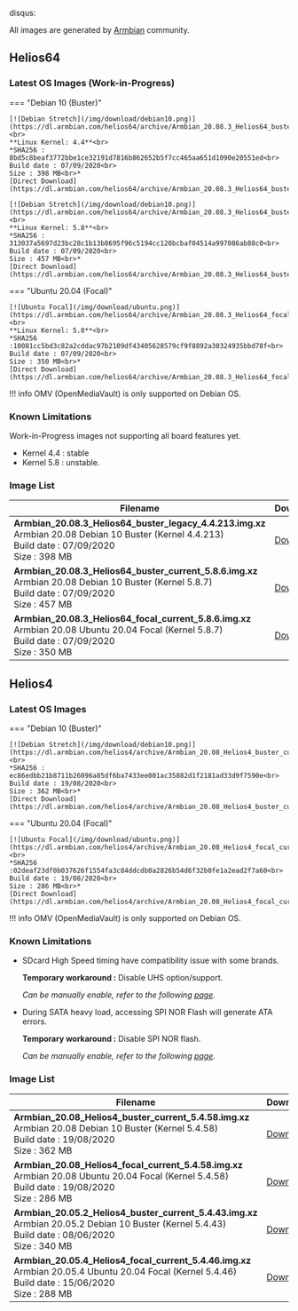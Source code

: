 disqus:

All images are generated by [Armbian](https://www.armbian.com/) community.

## Helios64

### Latest OS Images **(Work-in-Progress)**

=== "Debian 10 (Buster)"

    [![Debian Stretch](/img/download/debian10.png)](https://dl.armbian.com/helios64/archive/Armbian_20.08.3_Helios64_buster_legacy_4.4.213.img.xz)<br>
    **Linux Kernel: 4.4**<br>
    *SHA256 : 8bd5c8beaf3772bbe1ce32191d7816b862652b5f7cc465aa651d1090e20551ed<br>
    Build date : 07/09/2020<br>
    Size : 398 MB<br>*
    [Direct Download](https://dl.armbian.com/helios64/archive/Armbian_20.08.3_Helios64_buster_legacy_4.4.213.img.xz)

    [![Debian Stretch](/img/download/debian10.png)](https://dl.armbian.com/helios64/archive/Armbian_20.08.3_Helios64_buster_current_5.8.7.img.xz)<br>
    **Linux Kernel: 5.8**<br>
    *SHA256 : 313037a5697d23bc28c1b13b8695f96c5194cc120bcbaf04514a997086ab88c0<br>
    Build date : 07/09/2020<br>
    Size : 457 MB<br>*
    [Direct Download](https://dl.armbian.com/helios64/archive/Armbian_20.08.3_Helios64_buster_current_5.8.7.img.xz)

=== "Ubuntu 20.04 (Focal)"

    [![Ubuntu Focal](/img/download/ubuntu.png)](https://dl.armbian.com/helios64/archive/Armbian_20.08.3_Helios64_focal_current_5.8.7.img.xz)<br>
    **Linux Kernel: 5.8**<br>
    *SHA256 :10081cc5bd3c82a2cddac97b2109df43405628579cf9f8892a30324935bbd78f<br>
    Build date : 07/09/2020<br>
    Size : 350 MB<br>*
    [Direct Download](https://dl.armbian.com/helios64/archive/Armbian_20.08.3_Helios64_focal_current_5.8.7.img.xz)

!!! info
    OMV (OpenMediaVault) is only supported on Debian OS.

### Known Limitations

Work-in-Progress images not supporting all board features yet.

* Kernel 4.4 : stable
* Kernel 5.8 : unstable.

### Image List

Filename | Download | SHA256
---------|----------|----
**Armbian_20.08.3_Helios64_buster_legacy_4.4.213.img.xz**<br>Armbian 20.08 Debian 10 Buster (Kernel 4.4.213)<br>Build date : 07/09/2020<br>Size : 398 MB|[Download](https://dl.armbian.com/helios64/archive/Armbian_20.08.3_Helios64_buster_legacy_4.4.213.img.xz)|8bd5c8beaf3772bbe1ce32191d7816b862652b5f7cc465aa651d1090e20551ed
**Armbian_20.08.3_Helios64_buster_current_5.8.6.img.xz**<br>Armbian 20.08 Debian 10 Buster (Kernel 5.8.7)<br>Build date : 07/09/2020<br>Size : 457 MB|[Download](https://dl.armbian.com/helios64/archive/Armbian_20.08.3_Helios64_buster_current_5.8.7.img.xz)|313037a5697d23bc28c1b13b8695f96c5194cc120bcbaf04514a997086ab88c0
**Armbian_20.08.3_Helios64_focal_current_5.8.6.img.xz**<br>Armbian 20.08 Ubuntu 20.04 Focal (Kernel 5.8.7)<br>Build date : 07/09/2020<br>Size : 350 MB|[Download](https://dl.armbian.com/helios64/archive/Armbian_20.08.3_Helios64_focal_current_5.8.7.img.xz)|10081cc5bd3c82a2cddac97b2109df43405628579cf9f8892a30324935bbd78f


## Helios4

### Latest OS Images

=== "Debian 10 (Buster)"

    [![Debian Stretch](/img/download/debian10.png)](https://dl.armbian.com/helios4/archive/Armbian_20.08_Helios4_buster_current_5.4.58.img.xz)<br>
    *SHA256 : ec86edbb21b8711b26096a85df6ba7433ee001ac35882d1f2181ad33d9f7590e<br>
    Build date : 19/08/2020<br>
    Size : 362 MB<br>*
    [Direct Download](https://dl.armbian.com/helios4/archive/Armbian_20.08_Helios4_buster_current_5.4.58.img.xz)

=== "Ubuntu 20.04 (Focal)"

    [![Ubuntu Focal](/img/download/ubuntu.png)](https://dl.armbian.com/helios4/archive/Armbian_20.08_Helios4_focal_current_5.4.58.img.xz)<br>
    *SHA256 :02deaf23df0b037626f1554fa3c84ddcdb0a2826b54d6f32b0fe1a2ead2f7a60<br>
    Build date : 19/08/2020<br>
    Size : 286 MB<br>*
    [Direct Download](https://dl.armbian.com/helios4/archive/Armbian_20.08_Helios4_focal_current_5.4.58.img.xz)

!!! info
    OMV (OpenMediaVault) is only supported on Debian OS.

### Known Limitations

- SDcard High Speed timing have compatibility issue with some brands.

    **Temporary workaround :** Disable UHS option/support.

    *Can be manually enable, refer to the following [page](/helios4/sdcard/).*

- During SATA heavy load, accessing SPI NOR Flash will generate ATA errors.

    **Temporary workaround :** Disable SPI NOR flash.

    *Can be manually enable, refer to the following [page](/helios4/spi/).*


### Image List

Filename | Download | SHA256
---------|----------|----
**Armbian_20.08_Helios4_buster_current_5.4.58.img.xz**<br>Armbian 20.08 Debian 10 Buster (Kernel 5.4.58)<br>Build date : 19/08/2020<br>Size : 362 MB|[Download](https://dl.armbian.com/helios4/archive/Armbian_20.08_Helios4_buster_current_5.4.58.img.xz)|ec86edbb21b8711b26096a85df6ba7433ee001ac35882d1f2181ad33d9f7590e
**Armbian_20.08_Helios4_focal_current_5.4.58.img.xz**<br>Armbian 20.08 Ubuntu 20.04 Focal (Kernel 5.4.58)<br>Build date : 19/08/2020<br>Size : 286 MB|[Download](https://dl.armbian.com/helios4/archive/Armbian_20.08_Helios4_focal_current_5.4.58.img.xz)|02deaf23df0b037626f1554fa3c84ddcdb0a2826b54d6f32b0fe1a2ead2f7a60
**Armbian_20.05.2_Helios4_buster_current_5.4.43.img.xz**<br>Armbian 20.05.2 Debian 10 Buster (Kernel 5.4.43)<br>Build date : 08/06/2020<br>Size : 340 MB|[Download](https://dl.armbian.com/helios4/archive/Armbian_20.05.2_Helios4_buster_current_5.4.43.img.xz)|9d4e2440b422c0733d82ad3eee3bfeb36aa34622a935b2892e2481c0f2b96e42
**Armbian_20.05.4_Helios4_focal_current_5.4.46.img.xz**<br>Armbian 20.05.4 Ubuntu 20.04 Focal (Kernel 5.4.46)<br>Build date : 15/06/2020<br>Size : 288 MB|[Download](https://dl.armbian.com/helios4/archive/Armbian_20.05.4_Helios4_focal_current_5.4.46.img.xz)|a9f1c5afd75b506fd10c622b61b5114bee1ceb3384a26170e3599cb42a0bbbab
